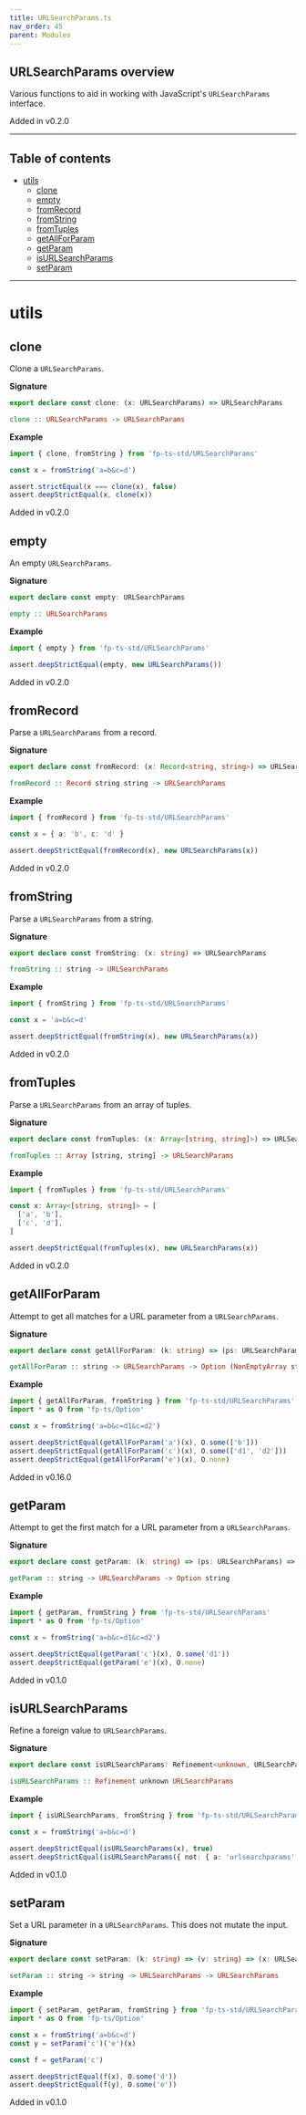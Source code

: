 ```yaml
---
title: URLSearchParams.ts
nav_order: 45
parent: Modules
---
```


## URLSearchParams overview

Various functions to aid in working with JavaScript's `URLSearchParams`
interface.

Added in v0.2.0

---

<h2 class="text-delta">Table of contents</h2>

- [utils](#utils)
  - [clone](#clone)
  - [empty](#empty)
  - [fromRecord](#fromrecord)
  - [fromString](#fromstring)
  - [fromTuples](#fromtuples)
  - [getAllForParam](#getallforparam)
  - [getParam](#getparam)
  - [isURLSearchParams](#isurlsearchparams)
  - [setParam](#setparam)

---

# utils

## clone

Clone a `URLSearchParams`.

**Signature**

```ts
export declare const clone: (x: URLSearchParams) => URLSearchParams
```

```hs
clone :: URLSearchParams -> URLSearchParams
```

**Example**

```ts
import { clone, fromString } from 'fp-ts-std/URLSearchParams'

const x = fromString('a=b&c=d')

assert.strictEqual(x === clone(x), false)
assert.deepStrictEqual(x, clone(x))
```

Added in v0.2.0

## empty

An empty `URLSearchParams`.

**Signature**

```ts
export declare const empty: URLSearchParams
```

```hs
empty :: URLSearchParams
```

**Example**

```ts
import { empty } from 'fp-ts-std/URLSearchParams'

assert.deepStrictEqual(empty, new URLSearchParams())
```

Added in v0.2.0

## fromRecord

Parse a `URLSearchParams` from a record.

**Signature**

```ts
export declare const fromRecord: (x: Record<string, string>) => URLSearchParams
```

```hs
fromRecord :: Record string string -> URLSearchParams
```

**Example**

```ts
import { fromRecord } from 'fp-ts-std/URLSearchParams'

const x = { a: 'b', c: 'd' }

assert.deepStrictEqual(fromRecord(x), new URLSearchParams(x))
```

Added in v0.2.0

## fromString

Parse a `URLSearchParams` from a string.

**Signature**

```ts
export declare const fromString: (x: string) => URLSearchParams
```

```hs
fromString :: string -> URLSearchParams
```

**Example**

```ts
import { fromString } from 'fp-ts-std/URLSearchParams'

const x = 'a=b&c=d'

assert.deepStrictEqual(fromString(x), new URLSearchParams(x))
```

Added in v0.2.0

## fromTuples

Parse a `URLSearchParams` from an array of tuples.

**Signature**

```ts
export declare const fromTuples: (x: Array<[string, string]>) => URLSearchParams
```

```hs
fromTuples :: Array [string, string] -> URLSearchParams
```

**Example**

```ts
import { fromTuples } from 'fp-ts-std/URLSearchParams'

const x: Array<[string, string]> = [
  ['a', 'b'],
  ['c', 'd'],
]

assert.deepStrictEqual(fromTuples(x), new URLSearchParams(x))
```

Added in v0.2.0

## getAllForParam

Attempt to get all matches for a URL parameter from a `URLSearchParams`.

**Signature**

```ts
export declare const getAllForParam: (k: string) => (ps: URLSearchParams) => Option<NonEmptyArray<string>>
```

```hs
getAllForParam :: string -> URLSearchParams -> Option (NonEmptyArray string)
```

**Example**

```ts
import { getAllForParam, fromString } from 'fp-ts-std/URLSearchParams'
import * as O from 'fp-ts/Option'

const x = fromString('a=b&c=d1&c=d2')

assert.deepStrictEqual(getAllForParam('a')(x), O.some(['b']))
assert.deepStrictEqual(getAllForParam('c')(x), O.some(['d1', 'd2']))
assert.deepStrictEqual(getAllForParam('e')(x), O.none)
```

Added in v0.16.0

## getParam

Attempt to get the first match for a URL parameter from a `URLSearchParams`.

**Signature**

```ts
export declare const getParam: (k: string) => (ps: URLSearchParams) => Option<string>
```

```hs
getParam :: string -> URLSearchParams -> Option string
```

**Example**

```ts
import { getParam, fromString } from 'fp-ts-std/URLSearchParams'
import * as O from 'fp-ts/Option'

const x = fromString('a=b&c=d1&c=d2')

assert.deepStrictEqual(getParam('c')(x), O.some('d1'))
assert.deepStrictEqual(getParam('e')(x), O.none)
```

Added in v0.1.0

## isURLSearchParams

Refine a foreign value to `URLSearchParams`.

**Signature**

```ts
export declare const isURLSearchParams: Refinement<unknown, URLSearchParams>
```

```hs
isURLSearchParams :: Refinement unknown URLSearchParams
```

**Example**

```ts
import { isURLSearchParams, fromString } from 'fp-ts-std/URLSearchParams'

const x = fromString('a=b&c=d')

assert.deepStrictEqual(isURLSearchParams(x), true)
assert.deepStrictEqual(isURLSearchParams({ not: { a: 'urlsearchparams' } }), false)
```

Added in v0.1.0

## setParam

Set a URL parameter in a `URLSearchParams`. This does not mutate the input.

**Signature**

```ts
export declare const setParam: (k: string) => (v: string) => (x: URLSearchParams) => URLSearchParams
```

```hs
setParam :: string -> string -> URLSearchParams -> URLSearchParams
```

**Example**

```ts
import { setParam, getParam, fromString } from 'fp-ts-std/URLSearchParams'
import * as O from 'fp-ts/Option'

const x = fromString('a=b&c=d')
const y = setParam('c')('e')(x)

const f = getParam('c')

assert.deepStrictEqual(f(x), O.some('d'))
assert.deepStrictEqual(f(y), O.some('e'))
```

Added in v0.1.0
